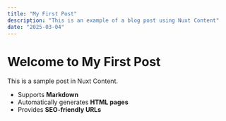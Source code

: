 ```yaml
---
title: "My First Post"
description: "This is an example of a blog post using Nuxt Content"
date: "2025-03-04"
---
```


# Welcome to My First Post

This is a sample post in Nuxt Content.

- Supports **Markdown**
- Automatically generates **HTML pages**
- Provides **SEO-friendly URLs**
